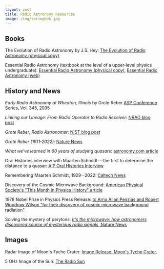 ```yaml
---
layout: post
title: Radio Astronomy Resources
image: /img/springbok.jpg
---
```

## Books
The Evolution of Radio Astronomy by J.S. Hey: [The Evolution of Radio Astronomy (physical copy)](https://www.betterworldbooks.com/product/detail/the-evolution-of-radio-astronomy-9780882020273)

Essential Radio Astronomy (textbook at the level of a upper-level physics undergraduate): [Essential Radio Astronomy (physical copy)](https://press.princeton.edu/books/hardcover/9780691137797/essential-radio-astronomy), [Essential Radio Astronomy (web)](https://science.nrao.edu/opportunities/courses/era/)

## History and News
*Early Radio Astronomy at Wheaton, Illinois* by Grote Reber [ASP Conference Series, Vol. 345, 2005](https://articles.adsabs.harvard.edu//full/2005ASPC..345...16R/0000016.000.html)

*Linking our Lineage: From Radio Operator to Radio Receiver*: [NRAO blog post](https://public.nrao.edu/blogs/linking-our-lineage-from-radio-operator-to-radio-receiver/)

*Grote Reber, Radio Astronomer*: [NIST blog post](https://www.nist.gov/blogs/taking-measure/grote-reber-radio-astronomer)

*Grote Reber (1911-2022)*: [Nature News](https://www.nature.com/articles/421596a)

*What we've learned in 60 years of studying quasars*: [astronomy.com article](https://www.astronomy.com/science/60-years-of-quasars/)

Oral Histories interview with Maarten Schmidt---the first to determine the distance to a quasar: [AIP Oral Histories Interview](https://www.aip.org/history-programs/niels-bohr-library/oral-histories/4861)

Remembering Maarten Schmidt, 1929--2022: [Caltech News](https://www.caltech.edu/about/news/caltech-mourns-the-passing-of-maarten-schmidt-1929-2022)

Discovery of the Cosmic Microwave Background: [American Physical Society's "This Month in Physics History" article](https://aps.org/publications/apsnews/200207/history.cfm)

1978 Nobel Prize in Physics Press Release: [to Arno Allan Penzias and Robert Woodrow Wilson "for their discovery of cosmic microwave background radiation"](https://www.nobelprize.org/prizes/physics/1978/summary/)

Solving the mystery of perytons: [*It's the microwave: how astronomers discovered source of mysterious radio signals*, Nature News](https://www.nature.com/nature-index/news/its-the-microwave-how-astronomers-discovere-source-of-mysterious-radio-signals)

## Images
Radar Image of Moon's Tycho Crater: [Image Release: Moon's Tycho Crater](https://public.nrao.edu/news/radar-tycho-crater-intricate-detail/).

5 GHz Image of the Sun: [The Radio Sun](https://www.nrao.edu/archives/items/show/33617)
